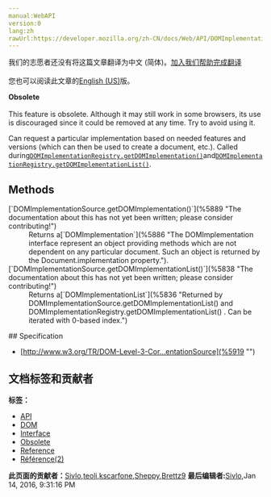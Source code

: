 ```yaml
---
manual:WebAPI
version:0
lang:zh
rawUrl:https://developer.mozilla.org/zh-CN/docs/Web/API/DOMImplementationSource
---
```




<bdi>我们的志愿者还没有将这篇文章翻译为<bdi>中文 (简体)</bdi>。[加入我们帮助完成翻译](%5912 "")<br></br>您也可以阅读此文章的[English (US)](%5914 "")版。</bdi>






**Obsolete**<br></br>This feature is obsolete. Although it may still work in some browsers, its use is discouraged since it could be removed at any time. Try to avoid using it.




Can request a particular implementation based on needed features and versions (which can then be used to create a document, etc.). Called during[`DOMImplementationRegistry.getDOMImplementation()`](%5887 "The documentation about this has not yet been written; please consider contributing!")and[`DOMImplementationRegistry.getDOMImplementationList()`](%5839 "The documentation about this has not yet been written; please consider contributing!").


## Methods<a name="Methods"></a>
<dl><dt>[`DOMImplementationSource.getDOMImplementation()`](%5889 "The documentation about this has not yet been written; please consider contributing!")</dt><dd>Returns a[`DOMImplementation`](%5886 "The DOMImplementation interface represent an object providing methods which are not dependent on any particular document. Such an object is returned by the Document.implementation property.").</dd><dt>[`DOMImplementationSource.getDOMImplementationList()`](%5838 "The documentation about this has not yet been written; please consider contributing!")</dt><dd>Returns a[`DOMImplementationList`](%5836 "Returned by DOMImplementationSource.getDOMImplementationList() and DOMImplementationRegistry.getDOMImplementationList() . Can be iterated with 0-based index.")</dd></dl>
## Specification<a name="Specification"></a>

* [http://www.w3.org/TR/DOM-Level-3-Cor...entationSource](%5919 "")



## 文档标签和贡献者
**标签：**
* [API](%50 "")
* [DOM](%456 "")
* [Interface](%3380 "")
* [Obsolete](%5507 "")
* [Reference](%3381 "")
* [Référence(2)](%3892 "")

**此页面的贡献者：**[Sivlo](%5922 ""),[teoli](%160 ""),[kscarfone](%3900 ""),[Sheppy](%405 ""),[Brettz9](%5522 "")
**最后编辑者:**[Sivlo](%5922 ""),<time>Jan 14, 2016, 9:31:16 PM</time>



